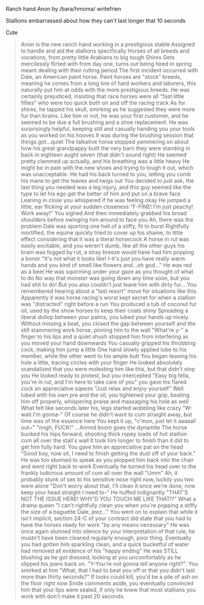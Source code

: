 Ranch hand Anon by /bara/hmoma/ writefrien

Stallions embarrassed about how they can't last longer that 10 seconds

Cute
>Anon is the new ranch hand working in a prestigious stable
>Assigned to handle and aid the stallions specifically
>Horses of all breeds and vocations, from pretty little Arabians to big tough Shires
>Gets mercilessly flirted with from day one, turns out being hired in spring meant dealing with their rutting period
>The first incident occurred with Dale, an American paint horse.
>Paint horses are "stock" breeds, meaning he comes from a long line of hard workers and laborers, this naturally put him at odds with the more prestigious breeds.
>He was certainly prejudiced, insisting that race horses were all "fast little fillies" who were too quick both on and off the racing track
>As for shires, he tapped his skull, smirking as he suggested they were more fur than brains.
>Like him or not, he was your first customer, and he seemed to be due a full brushing and a shoe replacement.
>He was surprisingly helpful, keeping still and casually handing you your tools as you worked on his hooves
>It was during the brushing session that things got...quiet
>The talkative horse stopped yammering on about how his great grandpappy built the very barn they were standing in back in eighteen aught seven (that didn't sound right)
>He seemed pretty clammed up actually, and his breathing was a little heavy
>He might be in pain with the new shoes and trying to tough it out, which was unacceptable.
>He had his back turned to you, letting you comb his mane to get the leaves and twigs out
>You decided to just ask, the last thing you needed was a leg injury, and this guy seemed like the type to let his ego get the better of him and put on a brave face
>Leaning in close you whispered if he was feeling okay
>He jumped a little, ear flicking at your sudden closeness
>"F-FINE! I'm just peachy! Work away!"
>You sighed
>And then immediately grabbed his broad shoulders before swinging him around to face you
>Ah, there was the problem
>Dale was sporting one hell of a stiffy, fit to burst
>Rightfully mortified, the equine quickly tried to cover up his shame, to little effect considering that it was a literal horsecock
>A horse in rut was easily excitable, and you weren't dumb, like all the other guys his brain was fogged by rut, a stray breeze would have had him popping a boner
>"It's not what it looks like! I-it's just you have really warm hands and you kind of smell like flowers and...oh god..."
>He was red as a beet
>He was squirming under your gaze as you thought of what to do
>No way that monster was going down any time soon, but you had shit to do!
>But you also couldn't just leave him with dirty fur...
>You remembered hearing about a "last resort" move for situations like this. Apparently it was horse racing's worst kept secret for when a stallion was "distracted" right before a run
>You produced a tub of coconut fur oil, used by the show horses to keep their coats shiny
>Spreading a liberal dollop between your palms, you lubed your hands up nicely.
>Without missing a beat, you closed the gap between yourself and the still stammering work horse, pinning him to the wall
>"What're y-" a finger to his lips and a quiet shush stopped him from interfering as you moved your hand downwards
>You casually gripped his throbbing cock, making him jump a little
>One hand slowly applied lube to his member, while the other went to his ample butt
>You began teasing his hole a little, tracing circles with your finger
>He looked absolutely scandalized that you were molesting him like this, but that didn't stop you
>He looked ready to protest, but you intercepted
>"Easy big fella, you're in rut, and I'm here to take care of you"
>you gave his flared cock an appreciative sqeeze "Just relax and enjoy yourself"
>Well lubed with his own pre and the oil, you tightened your grip, beating him off properly, whispering praise and massaging his hole as well
>What felt like seconds later his, legs started wobbling like crazy
>"W-wait I'm gonna-"
>Of course he didn't want to cum straight away, but time was of the essence here
>You kept it up, "c'mon, just let it aaaaall out~"
>"nngh, FUCK!"
>...Annnd boom goes the dynamite
>The horse bucked his hips forward, shooting thick ropey loads of hot stallion cum all over the stall's wall
>It took him longer to finish than it did to get him fully hard.
>You gave him an appreciative pat on the head
>"Good boy, now sit, I need to finish getting the dust off of your back."
>He was too stunned to speak as you plopped him back into the chair and went right back to work
>Eventually he turned his head over to the frankly ludicrous amount of cum all over the wall
>"Umm"
>Ah, it probably stunk of sex to his sensitive nose right now, luckily you two were alone
>"Don't worry about that, I'll clean it once we're done, now keep your head straight I need to-"
>He huffed indignantly "THAT'S NOT THE ISSUE HERE! WHY'D YOU TOUCH ME LIKE THAT!?"
>What a drama queen "I can't rightfully clean you when you're popping a stiffy the size of a baguette Dale, jeez..."
>You went on to explain that while it isn't implicit, section 24-C of your contract did state that you had to have the horses ready for work "by any means necessary"
>He was once again stunned into silence by your interpretation of that rule, he mustn't have been cleaned regularly enough, poor thing.
>Eventually you had gotten him sparkling clean, and a quick bucketful of water had removed all evidence of his "happy ending"
>He was STILL blushing as he got dressed, looking at you uncomfortably as he slipped his jeans back on.
>"Y-You're not gonna tell anyone right?".
>You smirked at him "What, that I had to beat you off or that you didn't last more than thirty seconds?"
>If looks could kill, you'd be a pile of ash on the floor right now
>Snide comments aside, you eventually convinced him that your lips were sealed, if only he knew that most stallions you work with don't make it past 20 seconds.